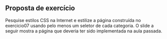## Proposta de exercício

Pesquise estilos CSS na Internet e estilize a página construída no exercicio07 usando pelo menos um seletor de cada categoria. O slide a seguir mostra a página que deveria ter sido implementada na aula passada.
